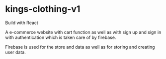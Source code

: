 # kings-clothing-v1

Build with React 

A e-commerce website with cart function as well as with sign up and sign in with authentication which is taken care of by firebase. 

Firebase is used for the store and data as well as for storing and creating user data.

